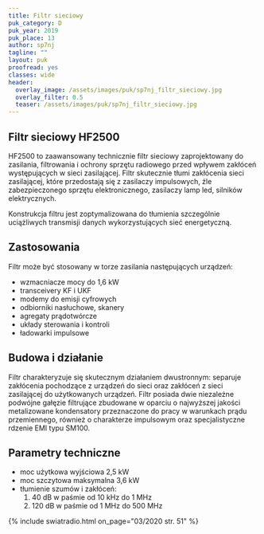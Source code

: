 ```yaml
---
title: Filtr sieciowy
puk_category: D
puk_year: 2019
puk_place: 13
author: sp7nj
tagline: ""
layout: puk
proofread: yes
classes: wide
header:
  overlay_image: /assets/images/puk/sp7nj_filtr_sieciowy.jpg
  overlay_filter: 0.5
  teaser: /assets/images/puk/sp7nj_filtr_sieciowy.jpg
---
```


Filtr sieciowy HF2500
---------------------


 HF2500 to zaawansowany technicznie filtr sieciowy zaprojektowany do zasilania, filtrowania i ochrony sprzętu radiowego przed wpływem zakłóceń występujących w sieci zasilającej. Filtr skutecznie tłumi zakłócenia sieci zasilającej, które przedostają się z zasilaczy impulsowych, źle zabezpieczonego sprzętu elektronicznego, zasilaczy lamp led, silników elektrycznych.

 Konstrukcja filtru jest zoptymalizowana do tłumienia szczególnie uciążliwych transmisji danych wykorzystujących sieć energetyczną.
 
 Zastosowania
---------------------

Filtr może być stosowany w torze zasilania następujących urządzeń:

* wzmacniacze mocy do 1,6 kW
* transceivery KF i UKF
* modemy do emisji cyfrowych
* odbiorniki nasłuchowe, skanery
* agregaty prądotwórcze
* układy sterowania i kontroli
* ładowarki impulsowe

Budowa i działanie
---------------------

Filtr charakteryzuje się skutecznym działaniem dwustronnym: separuje zakłócenia pochodzące z urządzeń do sieci oraz zakłóceń z sieci zasilającej do użytkowanych urządzeń. Filtr posiada dwie niezależne podwójne gałęzie filtrujące zbudowane w oparciu o najwyższej jakości metalizowane kondensatory przeznaczone do pracy w warunkach prądu przemiennego, również o charakterze impulsowym oraz specjalistyczne rdzenie EMI typu SM100.

Parametry techniczne
---------------------

* moc użytkowa wyjściowa 2,5 kW
* moc szczytowa maksymalna 3,6 kW
* tłumienie szumów i zakłóceń:
	1. 40 dB w paśmie od 10 kHz do 1 MHz
	2. 120 dB w paśmie od 1 MHz do 500 MHz


{% include swiatradio.html on_page="03/2020 str. 51" %}

 





 


